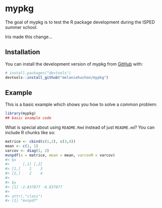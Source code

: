 
<!-- README.md is generated from README.Rmd. Please edit that file -->

# mypkg

<!-- badges: start -->
<!-- badges: end -->

The goal of mypkg is to test the R package development during the ISPED
summer school.

Iris made this change…

## Installation

You can install the development version of mypkg from
[GitHub](https://github.com/) with:

``` r
# install.packages("devtools")
devtools::install_github("melaniehuchon/mypkg")
```

## Example

This is a basic example which shows you how to solve a common problem:

``` r
library(mypkg)
## basic example code
```

What is special about using `README.Rmd` instead of just `README.md`?
You can include R chunks like so:

``` r
matrice <- cbind(c(1,2), c(3,4))
mean <- c(1, 1)
varcov <- diag(1, 2)
mvnpdf(x = matrice, mean = mean, varcovM = varcov)
#> $x
#>      [,1] [,2]
#> [1,]    1    3
#> [2,]    2    4
#> 
#> $y
#> [1] -2.837877 -8.837877
#> 
#> attr(,"class")
#> [1] "mvnpdf"
```

